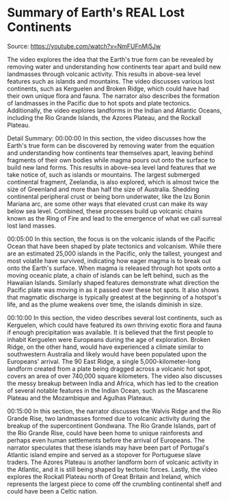 # Summary of Earth's REAL Lost Continents

Source: https://youtube.com/watch?v=NmFUFnMj5Jw

The video explores the idea that the Earth's true form can be revealed by removing water and understanding how continents tear apart and build new landmasses through volcanic activity. This results in above-sea level features such as islands and mountains. The video discusses various lost continents, such as Kerguelen and Broken Ridge, which could have had their own unique flora and fauna. The narrator also describes the formation of landmasses in the Pacific due to hot spots and plate tectonics. Additionally, the video explores landforms in the Indian and Atlantic Oceans, including the Rio Grande Islands, the Azores Plateau, and the Rockall Plateau.

Detail Summary: 
00:00:00
In this section, the video discusses how the Earth's true form can be discovered by removing water from the equation and understanding how continents tear themselves apart, leaving behind fragments of their own bodies while magma pours out onto the surface to build new land forms. This results in above-sea level land features that we take notice of, such as islands or mountains. The largest submerged continental fragment, Zeelandia, is also explored, which is almost twice the size of Greenland and more than half the size of Australia. Shedding continental peripheral crust or being born underwater, like the Izu Bonin Mariana arc, are some other ways that elevated crust can make its way below sea level. Combined, these processes build up volcanic chains known as the Ring of Fire and lead to the emergence of what we call surreal lost land masses.

00:05:00
In this section, the focus is on the volcanic islands of the Pacific Ocean that have been shaped by plate tectonics and volcanism. While there are an estimated 25,000 islands in the Pacific, only the tallest, youngest and most volatile have survived, indicating how eager magma is to break out onto the Earth's surface. When magma is released through hot spots onto a moving oceanic plate, a chain of islands can be left behind, such as the Hawaiian Islands. Similarly shaped features demonstrate what direction the Pacific plate was moving in as it passed over these hot spots. It also shows that magmatic discharge is typically greatest at the beginning of a hotspot's life, and as the plume weakens over time, the islands diminish in size.

00:10:00
In this section, the video describes several lost continents, such as Kerguelen, which could have featured its own thriving exotic flora and fauna if enough precipitation was available. It is believed that the first people to inhabit Kerguelen were Europeans during the age of exploration. Broken Ridge, on the other hand, would have experienced a climate similar to southwestern Australia and likely would have been populated upon the Europeans' arrival. The 90 East Ridge, a single 5,000-kilometer-long landform created from a plate being dragged across a volcanic hot spot, covers an area of over 740,000 square kilometers. The video also discusses the messy breakup between India and Africa, which has led to the creation of several notable features in the Indian Ocean, such as the Mascarene Plateau and the Mozambique and Agulhas Plateaus.

00:15:00
In this section, the narrator discusses the Walvis Ridge and the Rio Grande Rise, two landmasses formed due to volcanic activity during the breakup of the supercontinent Gondwana. The Rio Grande Islands, part of the Rio Grande Rise, could have been home to unique rainforests and perhaps even human settlements before the arrival of Europeans. The narrator speculates that these islands may have been part of Portugal's Atlantic island empire and served as a stopover for Portuguese slave traders. The Azores Plateau is another landform born of volcanic activity in the Atlantic, and it is still being shaped by tectonic forces. Lastly, the video explores the Rockall Plateau north of Great Britain and Ireland, which represents the largest piece to come off the crumbling continental shelf and could have been a Celtic nation.

